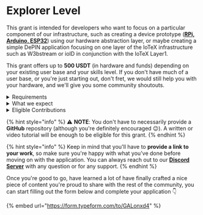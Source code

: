 # Explorer Level

This grant is intended for developers who want to focus on a particular component of our infrastructure, such as creating a device prototype ([**RPi, Arduino, ESP32**](https://docs.w3bstream.com/client-device-sdks/introduction)) using our hardware abstraction layer, or maybe creating a simple DePIN application focusing on one layer of the IoTeX infrastructure such as W3bstream or ioID in conjunction with the IoTeX Layer1.

This grant offers up to **500 USDT** (in hardware and funds) depending on your existing user base and your skills level. If you don't have much of a user base, or you're just starting out, don't fret, we would still help you with your hardware, and we'll give you some community shoutouts.

<details>

<summary>Requirements</summary>

* **Adequate technical expertise:** \
  Showcase your technical skills and experience in relevant fields, such as web development, IoT, or web3. Provide links to past projects, GitHub repositories, or other relevant work to strengthen your application.

</details>

<details>

<summary>What we expect</summary>

* **Continue community contributions:** \
  We expect you to maintain your active participation within the IoTeX Developer Community by sharing your knowledge, experiences, and project updates.
* **Utilize W3bstream and, if requested, hardware in your projects:** \
  We expect you to integrate W3bstream and, if applicable, utilize the hardware kit in your project to experiment with real-world data and explore hardware implementations.

</details>

<details>

<summary>Eligible Contributions</summary>

In order to submit a successful proposal for this grant, you'll have to adhere to either of these guidelines:&#x20;

*   Publish a polished video tutorial on **youtube**

    _**or**_
* &#x20;Publish a tutorial on _your favorite platform **(medium, mirror, reddit, etc...)**_ that directs readers/audience to our [_**docs**_](https://docs.iotex.io/), [_**dev portal**_](https://developers.iotex.io/), [**IoTeX main site**](https://iotex.io/)**,** [**DePINscan**](https://depinscan.io/), etc..

</details>

{% hint style="info" %}
⚠️ **NOTE**: You don't have to necessarily provide a **GitHub** repository (although you're definitely encouraged 😉). A written or video tutorial will be enough to be eligible for this grant.
{% endhint %}

{% hint style="info" %}
Keep in mind that you'll have to **provide a link to your work**, so make sure you're happy with what you've done before moving on with the application. You can always reach out to our [**Discord Server**](https://discord.gg/iotex) with any question or for any support.
{% endhint %}

Once you're good to go, have learned a lot of have finally crafted a nice piece of content you're proud to share with the rest of the community, you can start filling out the form below and complete your application 👇

{% embed url="https://form.typeform.com/to/GALonxd4" %}
